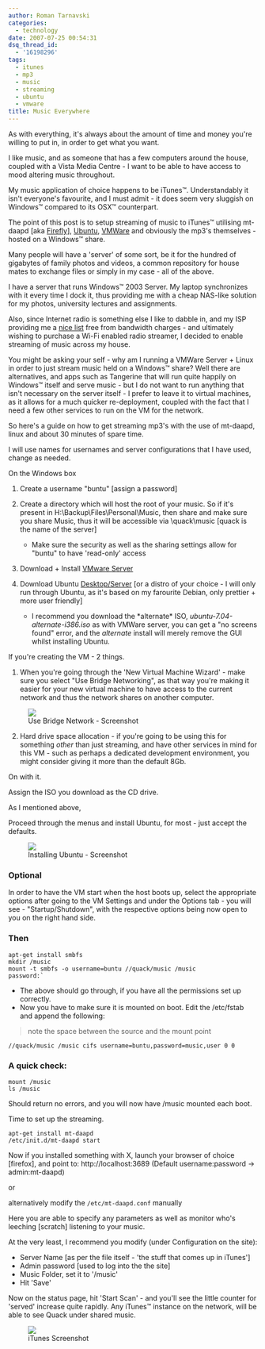 ```yaml
---
author: Roman Tarnavski
categories:
  - technology
date: 2007-07-25 00:54:31
dsq_thread_id:
  - '16198296'
tags:
  - itunes
  - mp3
  - music
  - streaming
  - ubuntu
  - vmware
title: Music Everywhere
---
```


As with everything, it's always about the amount of time and money you're willing to put in, in order to get what you want.
  
I like music, and as someone that has a few computers around the house, coupled with a Vista Media Centre - I want to be able to have access to mood altering music throughout.

My music application of choice happens to be iTunes™. Understandably it isn't everyone's favourite, and I must admit - it does seem very sluggish on Windows™ compared to its OSX™ counterpart.

The point of this post is to setup streaming of music to iTunes™ utilising mt-daapd [aka [Firefly](http://www.fireflymediaserver.org/ "Firefly")], [Ubuntu](http://www.ubuntu.com "Ubuntu"), [VMWare](http://www.vmware.com "VMWare") and obviously the mp3's themselves - hosted on a Windows™ share.

Many people will have a 'server' of some sort, be it for the hundred of gigabytes of family photos and videos, a common repository for house mates to exchange files or simply in my case - all of the above.

I have a server that runs Windows™ 2003 Server. My laptop synchronizes with it every time I dock it, thus providing me with a cheap NAS-like solution for my photos, university lectures and assignments.

Also, since Internet radio is something else I like to dabble in, and my ISP providing me a [nice list](http://www.internode.on.net/radio/ "nice list") free from bandwidth charges - and ultimately wishing to purchase a Wi-Fi enabled radio streamer, I decided to enable streaming of music across my house.

You might be asking your self - why am I running a VMWare Server + Linux in order to just stream music held on a Windows™ share? Well there are alternatives, and apps such as Tangerine that will run quite happily on Windows™ itself and serve music - but I do not want to run anything that isn't necessary on the server itself - I prefer to leave it to virtual machines, as it allows for a much quicker re-deployment, coupled with the fact that I need a few other services to run on the VM for the network.

So here's a guide on how to get streaming mp3's with the use of mt-daapd, linux and about 30 minutes of spare time.

I will use names for usernames and server configurations that I have used, change as needed.

On the Windows box

1. Create a username "buntu" [assign a password]
1. Create a directory which will host the root of your music. So if it's present in H:\Backup\Files\Personal\Music, then share and make sure you share Music, thus it will be accessible via \\quack\music [quack is the name of the server] 
    * Make sure the security as well as the sharing settings allow for "buntu" to have 'read-only' access

1. Download + Install [VMware Server](http://www.vmware.com/download/server/)
1. Download Ubuntu [Desktop/Server](http://releases.ubuntu.com/7.04/) [or a distro of your choice - I will only run through Ubuntu, as it's based on my farourite Debian, only prettier + more user friendly] 
    * I recommend you download the \*alternate\* ISO, _ubuntu-7.04-alternate-i386.iso_ as with VMWare server, you can get a "no screens found" error, and the _alternate_ install will merely remove the GUI whilst installing Ubuntu.

If you're creating the VM - 2 things.

1. When you're going through the 'New Virtual Machine Wizard' - make sure you select "Use Bridge Networking", as that way you're making it easier for your new virtual machine to have access to the current network and thus the network shares on another computer. 

<figure>
  <img src="/images/2007/07/bridge.jpg">
  <figcaption>Use Bridge Network - Screenshot</figcaption>
</figure>

2. Hard drive space allocation - if you're going to be using this for something _other_ than just streaming, and have other services in mind for this VM - such as perhaps a dedicated development environment, you might consider giving it more than the default 8Gb.

On with it.

Assign the ISO you download as the CD drive.

As I mentioned above,

Proceed through the menus and install Ubuntu, for most - just accept the defaults.

<figure>
  <img src="/images/2007/07/installing.jpg">
  <figcaption>Installing Ubuntu - Screenshot</figcaption>
</figure>

### Optional

In order to have the VM start when the host boots up, select the appropriate options after going to the VM Settings and under the Options tab - you will see - "Startup/Shutdown", with the respective options being now open to you on the right hand side.

### Then
  
```
apt-get install smbfs
mkdir /music
mount -t smbfs -o username=buntu //quack/music /music
password:`
```

* The above should go through, if you have all the permissions set up correctly.
* Now you have to make sure it is mounted on boot. Edit the /etc/fstab and append the following:

> note the space between the source and the mount point
  
```
//quack/music /music cifs username=buntu,password=music,user 0 0
```

### A quick check:

```
mount /music
ls /music
```
  
Should return no errors, and you will now have /music mounted each boot.

Time to set up the streaming.

```
apt-get install mt-daapd
/etc/init.d/mt-daapd start
``` 

Now if you installed something with X, launch your browser of choice [firefox], and point to: http://localhost:3689 (Default username:password -> admin:mt-daapd)

or

alternatively modify the `/etc/mt-daapd.conf` manually

Here you are able to specify any parameters as well as monitor who's leeching [scratch] listening to your music.

At the very least, I recommend you modify (under Configuration on the site):

* Server Name [as per the file itself - 'the stuff that comes up in iTunes']
* Admin password [used to log into the the site]
* Music Folder, set it to '/music'
* Hit 'Save'

Now on the status page, hit 'Start Scan' - and you'll see the little counter for 'served' increase quite rapidly. Any iTunes™ instance on the network, will be able to see Quack under shared music.

<figure>
  <img src="/images/2007/07/itunes.jpg">
  <figcaption>iTunes Screenshot</figcaption>
</figure>